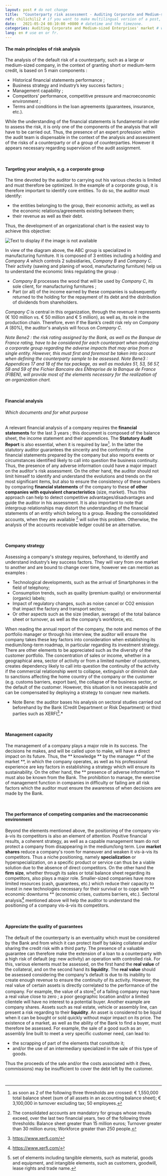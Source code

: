 ```yaml
---
layout: post # do not change
title:  "Counterparty risk assessment - Auditing Corporate and Medium-sized Enterprises' market" # post title
ref: chilichili2 # if you want to make multilingual version of a post, you will use a same "reference".
date:   2021-05-24 08:10:00 +0800 # datetime and the timezone.
categories: Auditing Corporate and Medium-sized Enterprises' market # with the filename, this consists a url.
lang: en # use en or fr.
---
```

#### **The main principles of risk analysis**

The analysis of the default risk of a counterparty, such as a large or medium-sized company, in the context of granting short or medium-term credit, is based on 5 main components :

- Historical financial statements performance ;
- Business strategy and industry’s key success factors ;
- Management capability ;
- Competitors’ performance, competitive pressure and macroeconomic environment ; 
- Terms and conditions in the loan agreements (guarantees, insurance, etc.).

While the understanding of the financial statements is fundamental in order to assess the risk, it is only one of the components of the analysis that will have to be carried out. Thus, the presence of an expert profession within the audit team is dispensable in the context of the analysis and assessment of the risks of a counterparty or of a group of counterparties. However  it appears necessary regarding supervision of the audit assignment.
 
  <p>&nbsp;</p> 

#### **Targeting your analysis, e.g. a corporate group**

The time devoted by the auditor to carrying out his various checks is limited and must therefore be optimized. In the example of a corporate group, it is therefore important to identify core entities. To do so, the auditor must identify:

- the entities belonging to the group, their economic activity, as well as the economic relations/agreements existing between them;
- their revenue as well as their debt.

Thus, the development of an organizational chart is the easiest way to achieve this objective:

![Text to display if the image is not available](https://i.imgur.com/veHse6d.png)

In view of the diagram above, the ABC group is specialized in manufacturing furniture. It is  composed of 3 entities including a holding and *Company A* which controls 2 subsidiaries, *Company B* and *Company C*. Their activity (sawing and planing of wood, manufacturing furniture) help us to understand the economic links regulating the group :

 - *Company B* processes the wood that will be used by *Company C*, its sole client, for manufacturing furnitures ;
 - Part (or all) of the income earned by these companies is subsequently returned to the holding for the repayment of its debt and the distribution of dividends from shareholders.

*Company C* is central in this organization, through the revenue it represents (€ 100 million vs. € 50 million and € 5 million), as well as, its role in the production chain. Therefore, even if the Bank’s credit risk rely on *Company A* (80%), the auditor's analysis will focus on *Company C*.

*Note Bene2 : the risk rating assigned by the Bank, as well as the Banque de France rating, have to be considered for each counterpart when analyzing a corporate group regarding the adverse impacts that may arise from a single entity. However, this must first and foremost be taken into account when defining the counterparty sample to be assessed.*
*Note Bene3 : Appendices 17 and 18 of the tax package, as well as modules 51, 53, 56 57, 58 and 59 of the Fichier Bancaire des ENtreprise de la Banque de France (FIBEN), will provide most of the elements necessary for the realization of an organization chart.*
  
  <p>&nbsp;</p>

#### **Financial analysis**

###### *Which documents and for what purpose*

A relevant financial analysis of a company requires the **financial statements** for the last 3 years ; this document is composed of the balance sheet, the income statement and their appendices.
The **Statutory Audit Report** is also essential, when it is required by law[^bignote1]. In the latter the statutory auditor guarantees the sincerity and the conformity of the financial statements prepared by the company but also reports events or circumstances identified likely to call into question the business continuity. Thus, the presence of any adverse information could have a major impact on the auditor's risk assessment.
On the other hand, the auditor should not limit himself to identify and understand the evolutions and trends on the most significant items, but also to ensure the consistency of these numbers by comparing **financial statements** of the company to these **of other companies with equivalent characteristics** (size, market). Thus this approach  can help to detect competitive advantages/disadvantages and guide the auditor in his assessment.
It is also important to note that intergroup relationships may distort the understanding of the financial statements of an entity which belong to a group. Reading the consolidated accounts, when they are available [^bignote2] will solve this problem. Otherwise, the analysis of the accounts receivable ledger could be an alternative.
  
  <p>&nbsp;</p>

#### **Company strategy**

Assessing a company's strategy requires, beforehand, to identify and understand industry’s key success factors. They will vary from one market to another and are bound to change over time, however we can mention as examples :

- Technological developments, such as the arrival of Smartphones in the field of telephony;
- Consumption trends, such as quality (premium quality) or environmental (organic) labels;
- Impact of regulatory changes, such as noise cancel or CO2 emission that impact the factory and transport sectors;
- Or other aspects such as the size (median, average) of the total balance sheet or turnover, as well as the company’s workforce, etc.

When reading the annual report of the company, the note and memos of the portfolio manager or through his interview, the auditor will ensure the company takes these key factors into consideration when establishing its medium/long-term roadmap, in particular regarding its investment strategy.
There are other elements to be appreciated such as the diversity of the customer portfolio. The concentration of sales or income, whether in a geographical area, sector of activity or from a limited number of customers, creates dependency likely to call into question the continuity of the activity if the commercial relationship went to collapse, extinguish or diminish due to sanctions affecting the home country of the company or the customer (e.g. customs barriers, export ban), the collapse of the business sector, or the default of the customer. However, this situation is not inescapable and can be compensated by deploying a strategy to conquer new markets.
* Note Bene: the auditor bases his analysis on sectoral studies carried out beforehand by the Bank (Credit Department or Risk Department) or third parties such as XERFI[^bignote3].*

  <p>&nbsp;</p>

#### **Management capacity**

The management of a company plays a major role in its success. The decisions he makes, and will be called upon to make, will have a direct impact on its future. Thus, the ** knowledge ** by the manager ** of the market **, in which the company operates, as well as his professional experience are key factors in establishing a strategy which will ensure its sustainability. On the other hand, the ** presence of adverse information ** must also be known from the Bank. The prohibition to manage, the exercise of management function in companies in difficulty or failing are all risk factors which the auditor must ensure the awareness of when decisions are made by the Bank.

  <p>&nbsp;</p>

#### **The performance of competing companies and the macroeconomic environment**

Beyond the elements mentioned above, the positioning of the company vis-à-vis its competitors is also an element of attention. Positive financial results, a coherent strategy, as well as a capable management team do not protect a company from disappearing in the medium/long term. Low **market shares** reduce a company's room for maneuver and weaken it vis-à-vis its competitors. Thus a niche positioning, namely **specialization** or hyperspecialization, on a specific product or service can thus be a viable solution due to the absence of direct competitors.
On the other hand the **firm size**, whether through its sales or total balance sheet regarding its competitors, also plays a major role. Smaller-sized companies have more limited resources (cash, guarantees, etc.) which reduce their capacity to invest in new technologies necessary for their survival or to cope with ** economic downturns ** (economic crises, customs barriers, etc.).
Sectoral analysis[^bignote3] mentioned above will help the auditor to understand the positioning of a company vis-à-vis its competitors.

  <p>&nbsp;</p>

#### **Appreciate the quality of guarantees**

The default of the counterparty is an eventuality which must be considered by the Bank and from which it can protect itself by taking collateral and/or sharing the credit risk with a third party. The presence of a valuable guarantee can therefore make the extension of a loan to a counterparty with a high risk of default (eg: new activity) an operation with controlled risk. For this, various elements must be assessed, on the first hand the **real value** of the collateral, and on the second hand its **liquidity**.
The **real value** should be assessed considering the company's default is due to its inability to create enough revenue to ensure the continuity of its activity. However, the real value of certain assets is directly correlated to the performance of the company. For example, the value of a store[^bignote4] of a failing company may have a real value close to zero ; a poor geographic location and/or a limited clientele will have no interest to a potential buyer. Another example are company shares. 
Assets such as real estate, vehicle or assembly line, can present a risk regarding to their **liquidity**. An asset is considered to be liquid when it can be bought or sold quickly without major impact on its price. The existence of a market, as well as the ability of the Bank to find a buyer, must therefore be assessed. For example, the sale of a good such as an assembly line built to meet a very specific customer need, can lead to:

- the scrapping of part of the elements that constitute it;
- and/or the use of an intermediary specialized in the sale of this type of goods.

Thus the proceeds of the sale and/or the costs associated with it (fees, commissions) may be insufficient to cover the debt left by the customer.
  
  <p>&nbsp;</p> 

[^bignote1]: as soon as 2 of the following three thresholds are crossed: € 1,550,000 total balance sheet (sum of all assets in an accounting balance sheet); € 3,100,000 in turnover excluding tax; 50 employees.
[^bignote2]: The consolidated accounts are mandatory for groups whose results exceed, over the last two financial years, two of the following three thresholds: Balance sheet greater than 15 million euros; Turnover greater than 30 million euros; Workforce greater than 250 people.
[^bignote3]: https://www.xerfi.com/
[^bignote4]: set of elements including tangible elements, such as material, goods and equipment, and intangible elements, such as customers, goodwill, lease rights and trade name.
